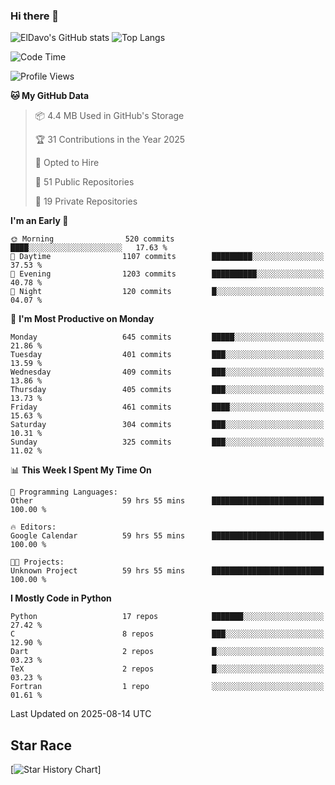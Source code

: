 ### Hi there 👋
![ElDavo's GitHub stats](https://github-readme-stats.vercel.app/api?username=ElDavoo&show_icons=true&theme=chartreuse-dark)
![Top Langs](https://github-readme-stats.vercel.app/api/top-langs/?username=ElDavoo&theme=chartreuse-dark&layout=compact)

<!--START_SECTION:waka-->
![Code Time](http://img.shields.io/badge/Code%20Time-3%2C971%20hrs%2037%20mins-blue)

![Profile Views](http://img.shields.io/badge/Profile%20Views-65-blue)

**🐱 My GitHub Data** 

> 📦 4.4 MB Used in GitHub's Storage 
 > 
> 🏆 31 Contributions in the Year 2025
 > 
> 💼 Opted to Hire
 > 
> 📜 51 Public Repositories 
 > 
> 🔑 19 Private Repositories 
 > 
**I'm an Early 🐤** 

```text
🌞 Morning                520 commits         ████░░░░░░░░░░░░░░░░░░░░░   17.63 % 
🌆 Daytime                1107 commits        █████████░░░░░░░░░░░░░░░░   37.53 % 
🌃 Evening                1203 commits        ██████████░░░░░░░░░░░░░░░   40.78 % 
🌙 Night                  120 commits         █░░░░░░░░░░░░░░░░░░░░░░░░   04.07 % 
```
📅 **I'm Most Productive on Monday** 

```text
Monday                   645 commits         █████░░░░░░░░░░░░░░░░░░░░   21.86 % 
Tuesday                  401 commits         ███░░░░░░░░░░░░░░░░░░░░░░   13.59 % 
Wednesday                409 commits         ███░░░░░░░░░░░░░░░░░░░░░░   13.86 % 
Thursday                 405 commits         ███░░░░░░░░░░░░░░░░░░░░░░   13.73 % 
Friday                   461 commits         ████░░░░░░░░░░░░░░░░░░░░░   15.63 % 
Saturday                 304 commits         ███░░░░░░░░░░░░░░░░░░░░░░   10.31 % 
Sunday                   325 commits         ███░░░░░░░░░░░░░░░░░░░░░░   11.02 % 
```


📊 **This Week I Spent My Time On** 

```text
💬 Programming Languages: 
Other                    59 hrs 55 mins      █████████████████████████   100.00 % 

🔥 Editors: 
Google Calendar          59 hrs 55 mins      █████████████████████████   100.00 % 

🐱‍💻 Projects: 
Unknown Project          59 hrs 55 mins      █████████████████████████   100.00 % 
```

**I Mostly Code in Python** 

```text
Python                   17 repos            ███████░░░░░░░░░░░░░░░░░░   27.42 % 
C                        8 repos             ███░░░░░░░░░░░░░░░░░░░░░░   12.90 % 
Dart                     2 repos             █░░░░░░░░░░░░░░░░░░░░░░░░   03.23 % 
TeX                      2 repos             █░░░░░░░░░░░░░░░░░░░░░░░░   03.23 % 
Fortran                  1 repo              ░░░░░░░░░░░░░░░░░░░░░░░░░   01.61 % 
```




 Last Updated on 2025-08-14 UTC
<!--END_SECTION:waka-->

## Star Race

[![Star History Chart](https://api.star-history.com/svg?repos=ElDavoo/WhatsApp-Crypt14-Crypt15-Decrypter,ElDavoo/TuringOS,EliteAndroidApps/WhatsApp-Crypt12-Decrypter,KnugiHK/Whatsapp-Chat-Exporter&type=Date)]
